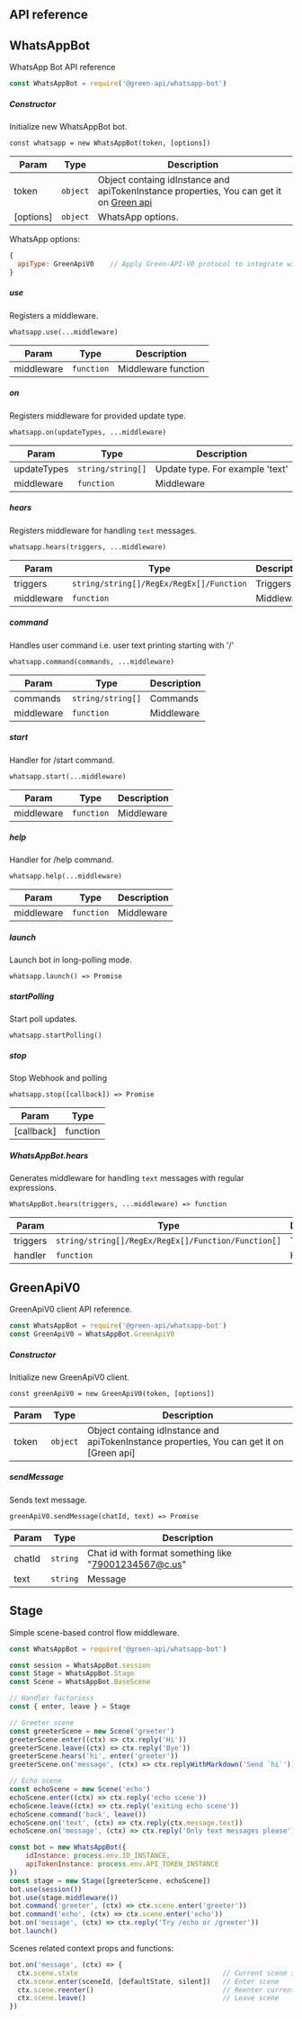 ## API reference

## WhatsAppBot

WhatsApp Bot API reference

```js
const WhatsAppBot = require('@green-api/whatsapp-bot')
```

##### Constructor

Initialize new WhatsAppBot bot.

`const whatsapp = new WhatsAppBot(token, [options])`

| Param | Type | Description |
| --- | --- | --- |
| token | `object` | Object containg idInstance and apiTokenInstance properties, You can get it on [Green api](https://green-api.com/) |
| [options] | `object` | WhatsApp options. |

WhatsApp options:

```js
{
  apiType: GreenApiV0    // Apply Green-API-V0 protocol to integrate with WhatsApp. This protocol is used by default
}
```

##### use

Registers a middleware.

`whatsapp.use(...middleware)`

| Param | Type | Description |
| --- | --- | --- |
| middleware | `function` | Middleware function |

##### on

Registers middleware for provided update type.

`whatsapp.on(updateTypes, ...middleware)`

| Param | Type | Description |
| --- | --- | --- |
| updateTypes | `string/string[]` | Update type. For example 'text' |
| middleware | `function` | Middleware |

##### hears

Registers middleware for handling `text` messages.

`whatsapp.hears(triggers, ...middleware)`

| Param | Type | Description |
| --- | --- | --- |
| triggers | `string/string[]/RegEx/RegEx[]/Function` | Triggers |
| middleware | `function` | Middleware |

##### command

Handles user command i.e. user text printing starting with '/'

`whatsapp.command(commands, ...middleware)`

| Param | Type | Description |
| --- | --- | --- |
| commands | `string/string[]` | Commands |
| middleware | `function` | Middleware |

##### start

Handler for /start command.

`whatsapp.start(...middleware)`

| Param | Type | Description |
| --- | --- | --- |
| middleware | `function` | Middleware |

##### help

Handler for /help command.

`whatsapp.help(...middleware)`

| Param | Type | Description |
| --- | --- | --- |
| middleware | `function` | Middleware |

##### launch

Launch bot in long-polling mode. 

`whatsapp.launch() => Promise`

##### startPolling

Start poll updates.

`whatsapp.startPolling()`

##### stop

Stop Webhook and polling

`whatsapp.stop([callback]) => Promise`

| Param | Type |
| ---  | --- |
| [callback] | function |


##### WhatsAppBot.hears

Generates middleware for handling `text` messages with regular expressions.

`WhatsAppBot.hears(triggers, ...middleware) => function`

| Param | Type | Description |
| --- | --- | --- |
| triggers | `string/string[]/RegEx/RegEx[]/Function/Function[]` | Triggers |
| handler | `function` | Handler |


## GreenApiV0

GreenApiV0 client API reference.

```js
const WhatsAppBot = require('@green-api/whatsapp-bot')
const GreenApiV0 = WhatsAppBot.GreenApiV0
```

##### Constructor

Initialize new GreenApiV0 client.

`const greenApiV0 = new GreenApiV0(token, [options])`

| Param | Type | Description |
| --- | --- | --- |
| token | `object` | Object containg idInstance and apiTokenInstance properties, You can get it on [Green api]


##### sendMessage

Sends text message.

`greenApiV0.sendMessage(chatId, text) => Promise`

| Param | Type | Description |
| --- | --- | --- |
| chatId | `string` | Chat id with format something like  "79001234567@c.us" |
| text | `string` | Message |

## Stage

Simple scene-based control flow middleware.

```js
const WhatsAppBot = require('@green-api/whatsapp-bot')

const session = WhatsAppBot.session
const Stage = WhatsAppBot.Stage
const Scene = WhatsAppBot.BaseScene

// Handler factoriess
const { enter, leave } = Stage

// Greeter scene
const greeterScene = new Scene('greeter')
greeterScene.enter((ctx) => ctx.reply('Hi'))
greeterScene.leave((ctx) => ctx.reply('Bye'))
greeterScene.hears('hi', enter('greeter'))
greeterScene.on('message', (ctx) => ctx.replyWithMarkdown('Send `hi`'))

// Echo scene
const echoScene = new Scene('echo')
echoScene.enter((ctx) => ctx.reply('echo scene'))
echoScene.leave((ctx) => ctx.reply('exiting echo scene'))
echoScene.command('back', leave())
echoScene.on('text', (ctx) => ctx.reply(ctx.message.text))
echoScene.on('message', (ctx) => ctx.reply('Only text messages please'))

const bot = new WhatsAppBot({
    idInstance: process.env.ID_INSTANCE,
    apiTokenInstance: process.env.API_TOKEN_INSTANCE
})
const stage = new Stage([greeterScene, echoScene])
bot.use(session())
bot.use(stage.middleware())
bot.command('greeter', (ctx) => ctx.scene.enter('greeter'))
bot.command('echo', (ctx) => ctx.scene.enter('echo'))
bot.on('message', (ctx) => ctx.reply('Try /echo or /greeter'))
bot.launch()

```

Scenes related context props and functions:

```js
bot.on('message', (ctx) => {
  ctx.scene.state                                    // Current scene state (persistent)
  ctx.scene.enter(sceneId, [defaultState, silent])   // Enter scene
  ctx.scene.reenter()                                // Reenter current scene
  ctx.scene.leave()                                  // Leave scene
})
```
